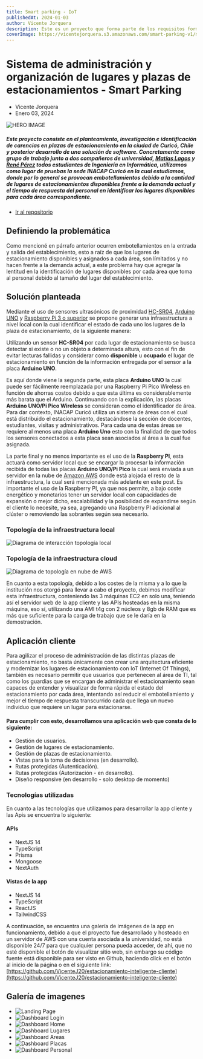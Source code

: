 ```yaml
---
title: Smart parking - IoT
publishedAt: 2024-01-03
author: Vicente Jorquera
description: Este es un proyecto que forma parte de los requisitos formativos de INACAP para obtener el título de Ingeniero en informática, en sí este proyecto es un estacionamiento inteligente que utiliza IOT y servicios cloud junto a programación de servidores locales y cloud.
coverImage: https://vicentejorquera.s3.amazonaws.com/smart-parking-v1/miniature-card.webp
---
```


# Sistema de administración y organización de lugares y plazas de estacionamientos - Smart Parking

- Vicente Jorquera
- Enero 03, 2024

![HERO IMAGE](https://vicentejorquera.s3.amazonaws.com/smart-parking-v1/home-image-landing.webp)

##### Este proyecto consiste en el planteamiento, investigación e identificación de carencias en plazas de estacionamiento en la ciudad de Curicó, Chile y posterior desarrollo de una solución de software. Concretamente como grupo de trabajo junto a dos compañeros de universidad, [Matías Lagos](https://www.linkedin.com/in/mat%C3%ADas-lagos-b3b46b234/) y [René Pérez](https://www.google.com/) todos estudiantes de Ingeniería en Informática, utilizamos como lugar de pruebas la sede INACAP Curicó en la cual estudiamos, donde por lo general se provocan embotellamientos debido a la cantidad de lugares de estacionamientos disponibles frente a la demanda actual y el tiempo de respuesta del personal en identificar los lugares disponibles para cada área correspondiente.

- [Ir al repositorio](https://github.com/VicenteJ20/estacionamiento-inteligente-cliente)

## Definiendo la problemática

Como mencioné en párrafo anterior ocurren embotellamientos en la entrada y salida del establecimiento, esto a raíz de que los lugares de estacionamiento disponibles y asignados a cada área, son límitados y no hacen frente a la demanda actual, a este problema hay que agregar la lentitud en la identificación de lugares disponibles por cada área que toma al personal debido al tamaño del lugar del establecimiento.

## Solución planteada

Mediante el uso de sensores ultrasónicos de proximidad [HC-SR04](https://www.hwlibre.com/hc-sr04/), [Arduino UNO](https://arduino.cl/arduino-uno/) y [Raspberry Pi 3 o superior](https://www.raspberrypi.com/) se propone generar una infraestructura a nivel local con la cual identificar el estado de cada uno los lugares de la plaza de estacionamiento, de la siguiente manera:

Utilizando un sensor **HC-SR04** por cada lugar de estacionamiento se busca detectar si existe o no un objeto a determinada altura, esto con el fin de evitar lecturas fallidas y considerar como **disponible** u **ocupado** el lugar de estacionamiento en función de la información entregada por el sensor a la placa **Arduino UNO**.

Es aquí donde viene la segunda parte, esta placa **Arduino UNO** la cual puede ser fácilmente reemplazada por una Raspberry Pi Pico Wireless en función de ahorras costos debido a que esta última es considerablemente más barata que el Arduino. Continuando con la explicación, las placas **Arduino UNO/Pi Pico Wireless** se consideran como el identificador de área. Para dar contexto, INACAP Curicó utiliza un sistema de áreas con el cual está distribuido el estacionamiento, destacándose la sección de docentes, estudiantes, visitas y administrativos. Para cada una de estas áreas se requiere al menos una placa **Arduino Uno** esto con la finalidad de que todos los sensores conectados a esta placa sean asociados al área a la cual fue asignada.

La parte final y no menos importante es el uso de la **Raspberry PI**, esta actuará como servidor local que se encargar la procesar la información recibida de todas las placas **Arduino UNO/Pi Pico** la cual será enviada a un servidor en la nube de [Amazon AWS](https://aws.amazon.com/es/?nc2=h_lg) donde está alojada el resto de la infraestructura, la cual será mencionada más adelante en este post. Es importante el uso de la Raspberry PI, ya que nos permite, a bajo coste energético y monetarios tener un servidor local con capacidades de expansión o mejor dicho, escalabilidad y la posibilidad de expandirse según el cliente lo necesite, ya sea, agregando una Raspberry PI adicional al clúster o removiendo las sobrantes según sea necesario.

### Topología de la infraestructura local

![Diagrama de interacción topología local](https://vicentejorquera.s3.amazonaws.com/smart-parking-v1/topologia-local.webp)

### Topología de la infraestructura cloud

![Diagrama de topología en nube de AWS](https://vicentejorquera.s3.amazonaws.com/smart-parking-v1/topologia-cloud.webp)

En cuanto a esta topología, debido a los costes de la misma y a lo que la institución nos otorgó para llevar a cabo el proyecto, debimos modificar esta infraestructura, conteniendo las 3 máquinas EC2 en solo una, teniendo así el servidor web de la app cliente y las APIs hosteadas en la misma máquina, eso sí, utilizando una AMI t4g con 2 núcleos y 8gb de RAM que es más que suficiente para la carga de trabajo que se le daría en la demostración.

## Aplicación cliente

Para agilizar el proceso de administración de las distintas plazas de estacionamiento, no basta únicamente con crear una arquitectura eficiente y modernizar los lugares de estacionamiento con IoT (Internet Of Things), también es necesario permitir que usuarios que pertenecen al área de TI, tal como los guardias que se encargan de administrar el estacionamiento sean capaces de entender y visualizar de forma rápida el estado del estacionamiento por cada área, intentando así reducir el embotellamiento y mejor el tiempo de respuesta transcurrido cada que llega un nuevo individuo que requiere un lugar para estacionarse.

#### Para cumplir con esto, desarrollamos una aplicación web que consta de lo siguiente:

- Gestión de usuarios.
- Gestión de lugares de estacionamiento.
- Gestión de plazas de estacionamiento.
- Vistas para la toma de decisiones (en desarrollo).
- Rutas protegidas (Autenticación).
- Rutas protegidas (Autorización - en desarrollo).
- Diseño responsive (en desarrollo - solo desktop de momento)

### Tecnologías utilizadas

En cuanto a las tecnologías que utilizamos para desarrollar la app cliente y las Apis se encuentra lo siguiente:

#### APIs

- NextJS 14
- TypeScript
- Prisma
- Mongoose
- NextAuth

#### Vistas de la app

- NextJS 14
- TypeScript
- ReactJS
- TailwindCSS


A continuación, se encuentra una galería de imágenes de la app en funcionamiento, debido a que el proyecto fue desarrollado y hosteado en un servidor de AWS con una cuenta asociada a la universidad, no está disponible 24/7 para que cualquier persona pueda acceder, de ahí, que no esté disponible el botón de visualizar sitio web, sin embargo su código fuente está disponible para ser visto en Github, haciendo click en el botón al inicio de la página o en el siguiente link:
[https://github.com/VicenteJ20/estacionamiento-inteligente-cliente](https://github.com/VicenteJ20/estacionamiento-inteligente-cliente)

## Galería de imagenes
 
- ![Landing Page](https://vicentejorquera.s3.amazonaws.com/smart-parking-v1/landing-parking.webp)
- ![Dashboard Login](https://vicentejorquera.s3.amazonaws.com/smart-parking-v1/login-parking.webp)
- ![Dashboard Home](https://vicentejorquera.s3.amazonaws.com/smart-parking-v1/dashboard-home.webp)
- ![Dashboard Lugares](https://vicentejorquera.s3.amazonaws.com/smart-parking-v1/dashboard-lugares.webp)
- ![Dashboard Areas](https://vicentejorquera.s3.amazonaws.com/smart-parking-v1/dashboard-areas.webp)
- ![Dashboard Placas](https://vicentejorquera.s3.amazonaws.com/smart-parking-v1/dashboard-placas.webp)
- ![Dashboard Personal](https://vicentejorquera.s3.amazonaws.com/smart-parking-v1/dashboard-personal.webp)